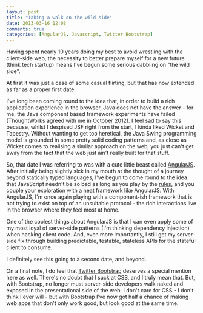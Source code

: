 ```yaml
---
layout: post
title: "Taking a walk on the wild side"
date: 2013-03-16 12:08
comments: true
categories: [AngularJS, Javascript, Twitter Bootstrap]
---
```

Having spent nearly 10 years doing my best to avoid wrestling with the client-side web, the necessity to better prepare myself for a new future (think tech startup) means I've begun some serious dabbling on "the wild side".

At first it was just a case of some casual flirting, but that has now extended as far as a proper first date.

I've long been coming round to the idea that, in order to build a rich application experience in the browser, Java does not have the answer - for me, the Java component based framework experiments have failed (ThoughtWorks agreed with me in [October 2012](http://thoughtworks.fileburst.com/assets/technology-radar-october-2012.pdf)). I feel sad to say this because, whilst I despised JSF right from the start, I kinda liked Wicket and Tapestry. Without wanting to get too heretical, the Java Swing programming model is grounded in some pretty solid coding patterns and, as close as Wicket comes to realising a similar approach on the web, you just can't get away from the fact that the web just ain't really built for that stuff.

So, that date I was referring to was with a cute little beast called [AngularJS](http://angularjs.org/). After initially being slightly sick in my mouth at the thought of a journey beyond statically typed languages, I've begun to come round to the idea that JavaScript needn't be so bad as long as you play by the [rules](http://www.amazon.co.uk/JavaScript-Good-Parts-Douglas-Crockford/dp/0596517742), and you couple your exploration with a neat framework like AngularJS. With AngularJS, I'm once again playing with a component-ish framework that is not trying to exist on top of an unsuitable protocol - the rich interactions live in the browser where they feel most at home.

One of the coolest things about AngularJS is that I can even apply some of my most loyal of server-side patterns (I'm thinking dependency injection) when hacking client code. And, even more importantly, I still get my server-side fix through building predictable, testable, stateless APIs for the stateful client to consume.

I definitely see this going to a second date, and beyond.

On a final note, I do feel that [Twitter Bootstrap](http://twitter.github.com/bootstrap/) deserves a special mention here as well. There's no doubt that I suck at CSS, and I truly mean that. But, with Bootstrap, no longer must server-side developers walk naked and exposed in the presentational side of the web. I don't care for CSS - I don't think I ever will - but with Bootstrap I've now got half a chance of making web apps that don't only work good, but look good at the same time.